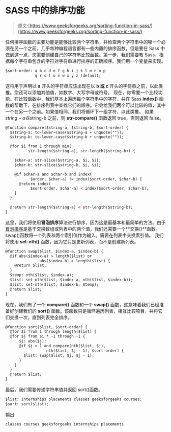 # SASS 中的排序功能

> 原文:[https://www.geeksforgeeks.org/sorting-function-in-sass/](https://www.geeksforgeeks.org/sorting-function-in-sass/)

任何排序函数的主要功能是能够比较两个字符串，并检查两个字符串中的哪一个必须在另一个之前。几乎每种编程语言都有一些内置的排序函数，但是要在 Sass 中做到这一点，您需要创建自己的字符串比较函数。第一步，我们需要教 Sass，根据每个字符串包含的字符对字符串进行排序的正确顺序。我们用一个变量来实现。

```html
$sort-order: a b c d e f g h i j k l m n o p 
             q r s t u v w x y z !default;
```

这将用于声明以 **a** 开头的字符串应该出现在以 **b 或 c** 开头的字符串之前，以此类推。您还可以添加其他值，如数字、大写字母或符号。
现在，你需要一个比较功能。在比较函数中，我们基本上遍历每个字符串中的字符，并在 Sass **index()** 函数的帮助下，在排序列表中查找它们的顺序。它会给我们两个可以比较的值，其中一个在另一个之前。如果值相同，我们将循环下一组字符，以此类推。
如果$string-a 在$string-b 之前，则 **str-compare()** 函数返回 true，否则返回 false。

```html
@function compare($string-a, $string-b, $sort-order) {
  $string-a: to-lower-case($string-a + unquote(""));
  $string-b: to-lower-case($string-b + unquote(""));      

  @for $i from 1 through min(
          str-length($string-a), str-length($string-b)) {

    $char-a: str-slice($string-a, $i, $i);
    $char-b: str-slice($string-b, $i, $i);

    @if $char-a and $char-b and index(
           $order, $char-a) != index($sort-order, $char-b) {
      @return index(
           $sort-order, $char-a) < index($sort-order, $char-b);
    }
  }

  @return str-length($string-a) < str-length($string-b);
}
```

这里，我们将使用**冒泡排序**算法进行排序，因为这是最基本和最简单的方法。由于[冒泡排序](https://www.geeksforgeeks.org/bubble-sort/)是基于交换数组或列表中的两个值，我们还需要一个**交换()**函数。
swap()函数将一个列表和两个索引值作为输入。需要在列表中交换索引值。
我们将使用 **set-nth()** 函数，因为它只是更新列表，而不是创建新列表。

```html
@function swap($list, $index-a, $index-b) {
  @if abs($index-a) > length($list) or
               abs($index-b) > length($list) {
    @return $list;
  }
  $temp: nth($list, $index-a);
  $list: set-nth($list, $index-a, nth($list, $index-b));
  $list: set-nth($list, $index-b, $temp);
  @return $list;
}
```

现在，我们有了一个 **compare()** 函数和一个 **swap()** 函数，这意味着我们已经准备好创建我们的 **sort()** 函数。该函数只是循环遍历列表，相互比较项目，并将它们交换一次，直到列表完全排序。

```html
@function sort($list, $sort-order) {
  @for $i from 1 through length($list) {
  @for $j from $i * -1 through -1 {
      $j: abs($j);
      @if $j > 1 and compare(nth($list, $j),
                  nth($list, $j - 1), $sort-order) {
        $list: swap($list, $j, $j - 1);
      }
    }
  }
  @return $list;
}
```

最后，我们需要传递字符串值并返回 sort()函数。

```html
$list: internships placements classes geeksforgeeks courses;
$sort: sort($list);
```

输出:

```html
classes courses geeksforgeeks internships placements

```